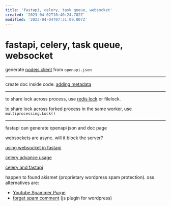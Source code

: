 ```yaml
---
title: 'fastapi, celery, task queue, websocket'
created: '2023-04-02T10:40:24.782Z'
modified: '2023-04-04T07:31:09.007Z'
---
```


# fastapi, celery, task queue, websocket


generate [nodejs client](https://fastapi.tiangolo.com/advanced/generate-clients/) from `openapi.json`

----

create doc inside code: [adding metadata](https://fastapi.tiangolo.com/tutorial/metadata/)

----

to share lock across process, use [redis lock](https://pypi.org/project/python-redis-lock/) or filelock.

to share lock across forked process in the same worker, use `multiprocessing.Lock()`

----

fastapi can generate openapi json and doc page

websockets are async. will it block the server?

[using websocket in fastapi](https://fastapi.tiangolo.com/zh/advanced/websockets/)

[celery advance usage](https://medium.com/pythonistas/a-complete-guide-to-production-ready-celery-configuration-5777780b3166#:~:text=The%20task%20can%20catch%20this%20to%20clean%20up,try%3A%20return%20do_work%20%28%29%20except%20SoftTimeLimitExceeded%3A%20cleanup_in_a_hurry%20%28%29)

[celery and fastapi](https://derlin.github.io/introduction-to-fastapi-and-celery/03-celery/#:~:text=Celery%20doesn%27t%20provide%20an%20obvious%20way%20to%20limit,is%20already%20running%2C%20he%20should%20get%20an%20error.)

happen to found akismet (proprietary wordpress spam protection). oss alternatives are:

- [Youtube Spammer Purge](https://github.com/ThioJoe/YT-Spammer-Purge)
- [forget spam comment](https://github.com/thegulshankumar/forget-spam-comment/) (js plugin for wordpress)
